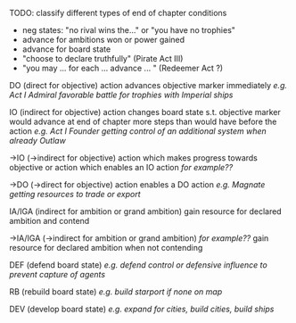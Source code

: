 
TODO: classify different types of end of chapter conditions
- neg states: "no rival wins the..." or "you have no trophies"
- advance for ambitions won or power gained
- advance for board state
- "choose to declare truthfully" (Pirate Act III)
- "you may ... for each ... advance ... " (Redeemer Act ?)


DO
(direct for objective)
action advances objective marker immediately
*e.g. Act I Admiral favorable battle for trophies with Imperial ships*

IO
(indirect for objective)
action changes board state s.t. objective marker would advance at end of chapter more steps than would have before the action
*e.g. Act I Founder getting control of an additional system when already Outlaw*

->IO
(->indirect for objective)
action which makes progress towards objective
or action which enables an IO action
*for example??*

->DO
(->direct for objective) action enables a DO action
*e.g. Magnate getting resources to trade or export*

IA/IGA
(indirect for ambition or grand ambition)
gain resource for declared ambition and contend

->IA/IGA
(->indirect for ambition or grand ambition)
*for example??*
gain resource for declared ambition when not contending

DEF
(defend board state)
*e.g. defend control or defensive influence to prevent capture of agents*

RB
(rebuild board state)
*e.g. build starport if none on map*

DEV
(develop board state)
*e.g. expand for cities, build cities, build ships*

